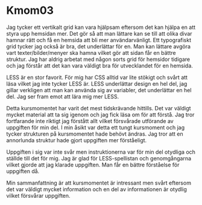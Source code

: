 Kmom03
===============================

Jag tycker ett vertikalt grid kan vara hjälpsam eftersom det kan hjälpa en att styra upp hemsidan mer. Det gör så att man lättare kan se till att olika divar hamnar rätt och få en hemsida att bli mer användarvänligt. Ett typografiskt grid tycker jag också är bra, det underlättar för en. Man kan lättare avgöra vart texter/bilder/menyer ska hamna vilket gör att sidan får en bättre struktur.  Jag har aldrig arbetat med någon sorts grid för hemsidor tidigare och jag förstår att det kan vara väldigt bra för utvecklandet för en hemsida.

LESS är en stor favorit. För mig har CSS alltid var lite stökigt och svårt att läsa vilket jag inte tycker LESS är. LESS underlättar design en hel del, jag gillar verkligen att man kan använda sig av variabler, det underlättar en hel del. Jag ser fram emot att lära mig mer LESS.

Detta kursmomentet har varit det mest tidskrävande hittills. Det var väldigt mycket material att ta sig igenom och jag fick läsa om för att förstå. Jag tror fortfarande inte riktigt jag förstått allt vilket försvårade utförande av uppgiften för min del. I min åsikt var detta ett tungt kursmoment och jag tycker strukturen på kursmomentet hade behövt ändras. Jag tror att en annorlunda struktur hade gjort uppgiften mer förståeligt.

Uppgiften i sig var inte svår men instruktionerna var för min del otydliga och ställde till det för mig. Jag är glad för LESS-spellistan och genomgångarna vilket gjorde att jag klarade uppgiften. Man får en bättre förståelse för uppgiften då.

Min sammanfattning är att kursmomentet är intressant men svårt eftersom det var väldigt mycket information och en del av informationen är otydlig vilket försvårar uppgiften.
